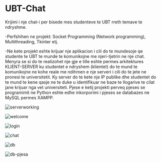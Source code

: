 # UBT-Chat
Krijimi i nje chat-i per bisede mes studenteve te UBT rreth temave te ndryshme.

-Perfshihen ne projekt: Socket Programming (Network programming), Multithreading, Tkinter etj.

-Ne kete projekt eshte krijuar nje aplikacion i cili do te mundesoje qe studente te  UBT te munde te komunikojne me njeri-tjetrin ne nje chat. Menyra se si do te realizohet nje gje e tille eshte permes arkitektures KLIENT-SERVER ku studentet e ndryshem (klientet) do te mund te komunikojne ne kohe reale me ndihmen e nje serveri i cili do te jete ne pronesi te universitetit. Ky server do te kete nje IP publike dhe studentet do te mund te kene qasje ne te duke u identifikuar ne baze te llogarive te cilat jane krijuar nga vet universiteti. Pjese e ketij projekti perveq pjeses se programimit ne Python eshte edhe inkorporimi i pjeses se databazes ne MySQL permes XAMPP.




![serverworking](https://user-images.githubusercontent.com/78213991/106371334-92c18400-6363-11eb-894e-fa37a3f11870.png)

![welcome](https://user-images.githubusercontent.com/78213991/106387321-91cb3980-63d9-11eb-8312-08202e5448ad.png)

![login](https://user-images.githubusercontent.com/78213991/106387715-5cbfe680-63db-11eb-81f3-cb35680fd7f1.png)

![chat](https://user-images.githubusercontent.com/78213991/106387748-72cda700-63db-11eb-8cd9-c6382fb11688.png)

![db](https://user-images.githubusercontent.com/78213991/106371371-dae0a680-6363-11eb-8f73-748b16c3460e.png)

![db-pjesa](https://user-images.githubusercontent.com/78213991/106371373-dd430080-6363-11eb-9f82-f0f0aa646ef2.png)
